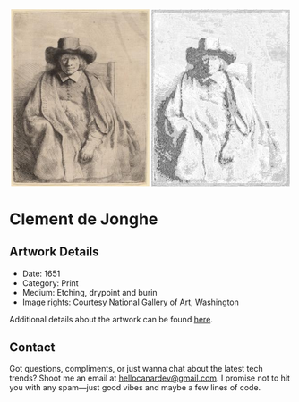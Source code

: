 <html>

<div align="center">
    <img width="49%" src="artwork.jpg" alt="artwork"/>
    <img width="49%" src="ascii_artwork.jpg" alt="artwork ASCII"/>
</div>

# Clement de Jonghe

## Artwork Details

- Date: 1651
- Category: Print
- Medium: Etching, drypoint and burin
- Image rights: Courtesy National Gallery of Art, Washington

Additional details about the artwork can be found [here](https://www.artsy.net/artwork/clement-de-jonghe-1).

## Contact

Got questions, compliments, or just wanna chat about the latest tech trends? Shoot me an email
at [hellocanardev@gmail.com](mailto:hellocanardev@gmail.com). I promise not to hit you with any spam—just good vibes and
maybe a few lines of code.

</html>
